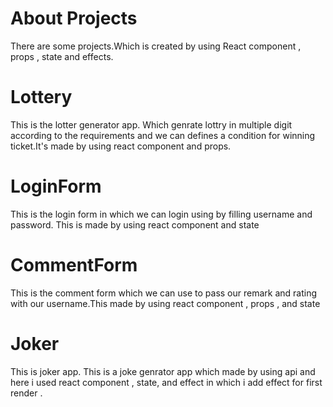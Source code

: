 # About Projects

There are some projects.Which is created by using React component , props , state and effects.

# Lottery

This is the lotter generator app. Which genrate lottry in multiple digit according to the requirements and we can defines a condition for winning ticket.It's made by using react component and props.

# LoginForm

This is the login form in which we can login using by filling username and password. This is made by using react component and state

# CommentForm 

This is the comment form which we can use to pass our remark and rating with our username.This made by using react component , props , and state

# Joker

This is joker app. This is a joke genrator app which made by using api and here i used react component , state, and effect in which i add effect for first render .